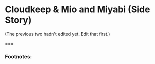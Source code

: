 # Cloudkeep & Mio and Miyabi (Side Story)

(The previous two hadn't edited yet. Edit that first.)

===

### Footnotes: 